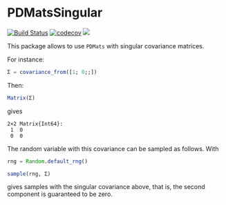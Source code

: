 # PDMatsSingular

[![Build Status](https://github.com/olivierverdier/PDMatsSingular.jl/actions/workflows/CI.yml/badge.svg?branch=main)](https://github.com/olivierverdier/PDMatsSingular.jl/actions/workflows/CI.yml?query=branch%3Amain)
[![codecov](https://codecov.io/gh/olivierverdier/PDMatsSingular.jl/graph/badge.svg?token=oHxH3LVZ9a)](https://codecov.io/gh/olivierverdier/PDMatsSingular.jl)
[![](https://img.shields.io/badge/docs-dev-blue.svg)](https://olivierverdier.github.io/PDMatsSingular.jl/)

This package allows to use `PDMats` with singular covariance matrices.

For instance:
```julia
Σ = covariance_from([1; 0;;])
```
Then:
```julia
Matrix(Σ)
```
gives
```
2×2 Matrix{Int64}:
 1  0
 0  0
```

The random variable with this covariance can be sampled as follows.
With
```julia
rng = Random.default_rng()
```

```julia
sample(rng, Σ)
```
gives samples with the singular covariance above, that is, the second component is guaranteed to be zero.


